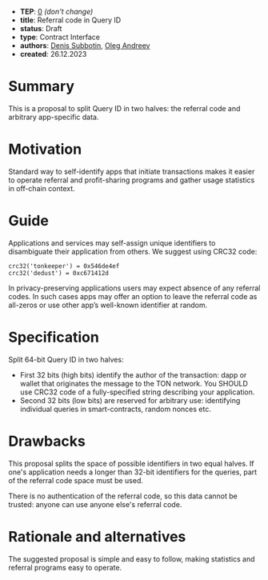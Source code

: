 - **TEP**: [0](https://github.com/ton-blockchain/TEPs/pull/0) *(don't change)*
- **title**: Referral code in Query ID
- **status**: Draft
- **type**: Contract Interface
- **authors**: [Denis Subbotin](https://github.com/mr-tron), [Oleg Andreev](https://github.com/oleganza)
- **created**: 26.12.2023

# Summary

This is a proposal to split Query ID in two halves: the referral code and arbitrary app-specific data.

# Motivation

Standard way to self-identify apps that initiate transactions makes it easier to operate referral and profit-sharing programs and gather usage statistics in off-chain context.

# Guide

Applications and services may self-assign unique identifiers to disambiguate their application from others. We suggest using CRC32 code:

```
crc32('tonkeeper') = 0x546de4ef
crc32('dedust') = 0xc671412d
```

In privacy-preserving applications users may expect absence of any referral codes. In such cases apps may offer an option to leave the referral code as all-zeros or use other app’s well-known identifier at random.

# Specification

Split 64-bit Query ID in two halves:

* First 32 bits (high bits) identify the author of the transaction: dapp or wallet that originates the message to the TON network. You SHOULD use CRC32 code of a fully-specified string describing your application.
* Second 32 bits (low bits) are reserved for arbitrary use: identifying individual queries in smart-contracts, random nonces etc.

# Drawbacks

This proposal splits the space of possible identifiers in two equal halves. If one's application needs a longer than 32-bit identifiers for the queries, part of the referral code space must be used.

There is no authentication of the referral code, so this data cannot be trusted: anyone can use anyone else's referral code.

# Rationale and alternatives

The suggested proposal is simple and easy to follow, making  statistics and referral programs easy to operate.
